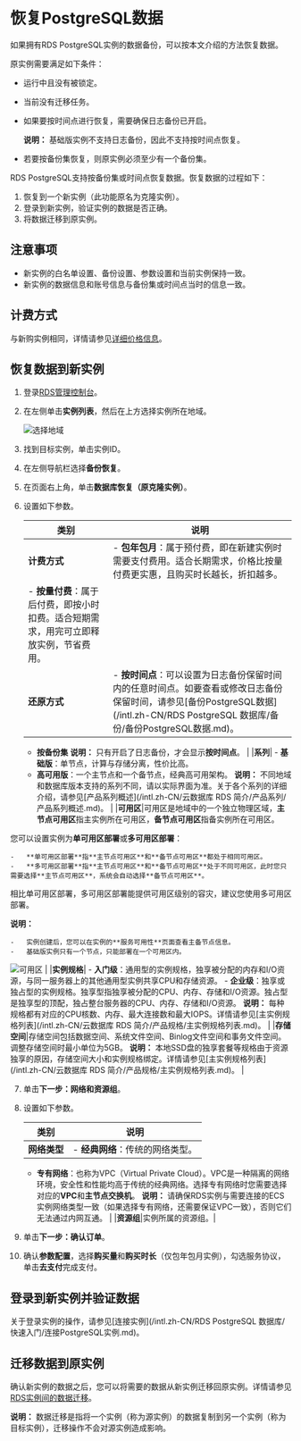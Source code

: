 # 恢复PostgreSQL数据

如果拥有RDS PostgreSQL实例的数据备份，可以按本文介绍的方法恢复数据。

原实例需要满足如下条件：

-   运行中且没有被锁定。
-   当前没有迁移任务。
-   如果要按时间点进行恢复，需要确保日志备份已开启。

    **说明：** 基础版实例不支持日志备份，因此不支持按时间点恢复。

-   若要按备份集恢复，则原实例必须至少有一个备份集。

RDS PostgreSQL支持按备份集或时间点恢复数据。恢复数据的过程如下：

1.  恢复到一个新实例（此功能原名为克隆实例）。
2.  登录到新实例，验证实例的数据是否正确。
3.  将数据迁移到原实例。

## 注意事项

-   新实例的白名单设置、备份设置、参数设置和当前实例保持一致。
-   新实例的数据信息和账号信息与备份集或时间点当时的信息一致。

## 计费方式

与新购实例相同，详情请参见[详细价格信息](https://www.alibabacloud.com/product/apsaradb-for-rds#pricing)。

## 恢复数据到新实例

1.  登录[RDS管理控制台](https://rds.console.aliyun.com/)。

2.  在左侧单击**实例列表**，然后在上方选择实例所在地域。

    ![选择地域](https://static-aliyun-doc.oss-cn-hangzhou.aliyuncs.com/assets/img/zh-CN/3074469951/p36543.png)

3.  找到目标实例，单击实例ID。

4.  在左侧导航栏选择**备份恢复**。

5.  在页面右上角，单击**数据库恢复（原克隆实例）**。

6.  设置如下参数。

    |类别|说明|
    |--|--|
    |**计费方式**|    -   **包年包月**：属于预付费，即在新建实例时需要支付费用。适合长期需求，价格比按量付费更实惠，且购买时长越长，折扣越多。
    -   **按量付费**：属于后付费，即按小时扣费。适合短期需求，用完可立即释放实例，节省费用。 |
    |**还原方式**|    -   **按时间点**：可以设置为日志备份保留时间内的任意时间点。如要查看或修改日志备份保留时间，请参见[备份PostgreSQL数据](/intl.zh-CN/RDS PostgreSQL 数据库/备份/备份PostgreSQL数据.md)。
    -   **按备份集**
**说明：** 只有开启了日志备份，才会显示**按时间点**。 |
    |**系列**|    -   **基础版**：单节点，计算与存储分离，性价比高。
    -   **高可用版**：一个主节点和一个备节点，经典高可用架构。
 **说明：** 不同地域和数据库版本支持的系列不同，请以实际界面为准。关于各个系列的详细介绍，请参见[产品系列概述](/intl.zh-CN/云数据库 RDS 简介/产品系列/产品系列概述.md)。 |
    |**可用区**|可用区是地域中的一个独立物理区域，**主节点可用区**指主实例所在可用区，**备节点可用区**指备实例所在可用区。

您可以设置实例为**单可用区部署**或**多可用区部署**：

    -   **单可用区部署**指**主节点可用区**和**备节点可用区**都处于相同可用区。
    -   **多可用区部署**指**主节点可用区**和**备节点可用区**处于不同可用区，此时您只需要选择**主节点可用区**，系统会自动选择**备节点可用区**。
相比单可用区部署，多可用区部署能提供可用区级别的容灾，建议您使用多可用区部署。

**说明：**

    -   实例创建后，您可以在实例的**服务可用性**页面查看主备节点信息。
    -   基础版实例只有一个节点，只能部署在一个可用区内。
![可用区](https://static-aliyun-doc.oss-cn-hangzhou.aliyuncs.com/assets/img/zh-CN/1677559951/p87361.png) |
    |**实例规格**|    -   **入门级**：通用型的实例规格，独享被分配的内存和I/O资源，与同一服务器上的其他通用型实例共享CPU和存储资源。
    -   **企业级**：独享或独占型的实例规格。独享型指独享被分配的CPU、内存、存储和I/O资源。独占型是独享型的顶配，独占整台服务器的CPU、内存、存储和I/O资源。
 **说明：** 每种规格都有对应的CPU核数、内存、最大连接数和最大IOPS。详情请参见[主实例规格列表](/intl.zh-CN/云数据库 RDS 简介/产品规格/主实例规格列表.md)。 |
    |**存储空间**|存储空间包括数据空间、系统文件空间、Binlog文件空间和事务文件空间。调整存储空间时最小单位为5GB。 **说明：** 本地SSD盘的独享套餐等规格由于资源独享的原因，存储空间大小和实例规格绑定。详情请参见[主实例规格列表](/intl.zh-CN/云数据库 RDS 简介/产品规格/主实例规格列表.md)。 |

7.  单击**下一步：网络和资源组**。

8.  设置如下参数。

    |类别|说明|
    |--|--|
    |**网络类型**|    -   **经典网络**：传统的网络类型。
    -   **专有网络**：也称为VPC（Virtual Private Cloud）。VPC是一种隔离的网络环境，安全性和性能均高于传统的经典网络。选择专有网络时您需要选择对应的**VPC**和**主节点交换机**。
**说明：** 请确保RDS实例与需要连接的ECS实例网络类型一致（如果选择专有网络，还需要保证VPC一致），否则它们无法通过内网互通。 |
    |**资源组**|实例所属的资源组。|

9.  单击**下一步：确认订单**。

10. 确认**参数配置**，选择**购买量**和**购买时长**（仅包年包月实例），勾选服务协议，单击**去支付**完成支付。


## 登录到新实例并验证数据

关于登录实例的操作，请参见[连接实例](/intl.zh-CN/RDS PostgreSQL 数据库/快速入门/连接PostgreSQL实例.md)。

## 迁移数据到原实例

确认新实例的数据之后，您可以将需要的数据从新实例迁移回原实例。详情请参见[RDS实例间的数据迁移](https://www.alibabacloud.com/help/zh/doc-detail/26626.htm)。

**说明：** 数据迁移是指将一个实例（称为源实例）的数据复制到另一个实例（称为目标实例），迁移操作不会对源实例造成影响。

